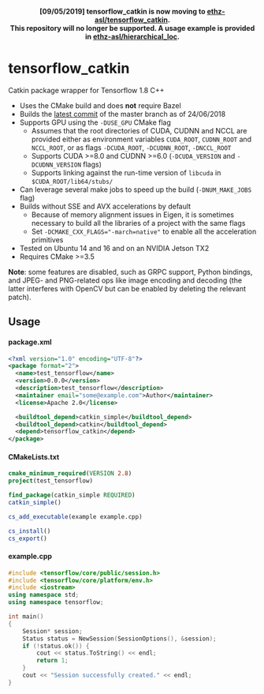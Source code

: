 <p align="center">
  <b>
    [09/05/2019] tensorflow_catkin is now moving to <a href="https://github.com/ethz-asl/tensorflow_catkin">ethz-asl/tensorflow_catkin</a>.<br />
    This repository will no longer be supported.
    A usage example is provided in <a href="https://github.com/ethz-asl/hierarchical_loc">ethz-asl/hierarchical_loc</a>.
  </b>
</p>

tensorflow_catkin
==============

Catkin package wrapper for Tensorflow 1.8 C++

- Uses the CMake build and does __not__ require Bazel
- Builds the [latest commit](https://github.com/tensorflow/tensorflow/tree/c1d223de41838e9d387a48137c76ea39d3b38f3f) of the master branch as of 24/06/2018
- Supports GPU using the `-DUSE_GPU` CMake flag
  - Assumes that the root directories of CUDA, CUDNN and NCCL are provided either as environment variables `CUDA_ROOT`, `CUDNN_ROOT` and `NCCL_ROOT`, or as flags `-DCUDA_ROOT`, `-DCUDNN_ROOT`, `-DNCCL_ROOT`
  - Supports CUDA >=8.0 and CUDNN >=6.0 (`-DCUDA_VERSION` and `-DCUDNN_VERSION` flags)
  - Supports linking against the run-time version of `libcuda` in `$CUDA_ROOT/lib64/stubs/`
- Can leverage several make jobs to speed up the build (`-DNUM_MAKE_JOBS` flag)
- Builds without SSE and AVX accelerations by default
  - Because of memory alignment issues in Eigen, it is sometimes necessary to build all the libraries of a project with the same flags
  - Set `-DCMAKE_CXX_FLAGS="-march=native"` to enable all the acceleration primitives
- Tested on Ubuntu 14 and 16 and on an NVIDIA Jetson TX2
- Requires CMake >=3.5
  
__Note__: some features are disabled, such as GRPC support, Python bindings, and JPEG- and PNG-related ops like image encoding and decoding (the latter interferes with OpenCV but can be enabled by deleting the relevant patch).

## Usage

#### package.xml
```xml
<?xml version="1.0" encoding="UTF-8"?>
<package format="2">
  <name>test_tensorflow</name>
  <version>0.0.0</version>
  <description>test_tensorflow</description>
  <maintainer email="some@example.com">Author</maintainer>
  <license>Apache 2.0</license>

  <buildtool_depend>catkin_simple</buildtool_depend>
  <buildtool_depend>catkin</buildtool_depend>
  <depend>tensorflow_catkin</depend>
</package>
```

#### CMakeLists.txt
```CMake
cmake_minimum_required(VERSION 2.8)
project(test_tensorflow)

find_package(catkin_simple REQUIRED)
catkin_simple()

cs_add_executable(example example.cpp)

cs_install()
cs_export()
```

#### example.cpp
```C++
#include <tensorflow/core/public/session.h>
#include <tensorflow/core/platform/env.h>
#include <iostream>
using namespace std;
using namespace tensorflow;

int main()
{
    Session* session;
    Status status = NewSession(SessionOptions(), &session);
    if (!status.ok()) {
        cout << status.ToString() << endl;
        return 1;
    }
    cout << "Session successfully created." << endl;
}
```

